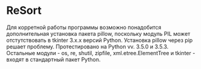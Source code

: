 # ReSort
Для корретной работы программы возможно понадобится дополнительная установка пакета pillow, поскольку модуль PIL может отстутствовать в tkinter 3.x.x версий Python. Установка pillow через pip решает проблему. Протестировано на Python vv. 3.5.0 и 3.5.3.
Остальные модули - os, re, shutil, zipfile, xml.etree.ElementTree и tkinter - входят в стандартный пакет Python.
